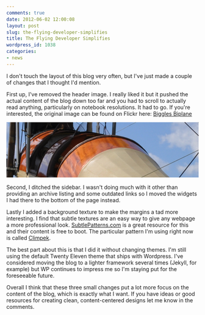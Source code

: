```yaml
---
comments: true
date: 2012-06-02 12:00:08
layout: post
slug: the-flying-developer-simplifies
title: The Flying Developer Simplifies
wordpress_id: 1038
categories:
- news
---
```


I don't touch the layout of this blog very often, but I've just made a couple of changes that I thought I'd mention.

First up, I've removed the header image. I really liked it but it pushed the actual content of the blog down too far and you had to scroll to actually read anything, particularly on notebook resolutions. It had to go. If you're interested, the original image can be found on Flickr here: [Biggles Biplane](http://www.flickr.com/photos/geoffsphotos/5785833896/)

[![](/a/2012-06-02-the-flying-developer-simplifies/flying_dev_header_new.jpeg)](http://www.flickr.com/photos/geoffsphotos/5785833896/)



Second, I ditched the sidebar. I wasn't doing much with it other than providing an archive listing and some outdated links so I moved the widgets I had there to the bottom of the page instead.

Lastly I added a background texture to make the margins a tad more interesting. I find that subtle textures are an easy way to give any webpage a more professional look. [SubtlePatterns.com](http://subtlepatterns.com) is a great resource for this and their content is free to boot. The particular pattern I'm using right now is called [Climpek](http://subtlepatterns.com/?p=1251).

The best part about this is that I did it without changing themes. I'm still using the default Twenty Eleven theme that ships with Wordpress. I've considered moving the blog to a lighter framework several times (Jekyll, for example) but WP continues to impress me so I'm staying put for the foreseeable future.

Overall I think that these three small changes put a lot more focus on the content of the blog, which is exactly what I want. If you have ideas or good resources for creating clean, content-centered designs let me know in the comments.
